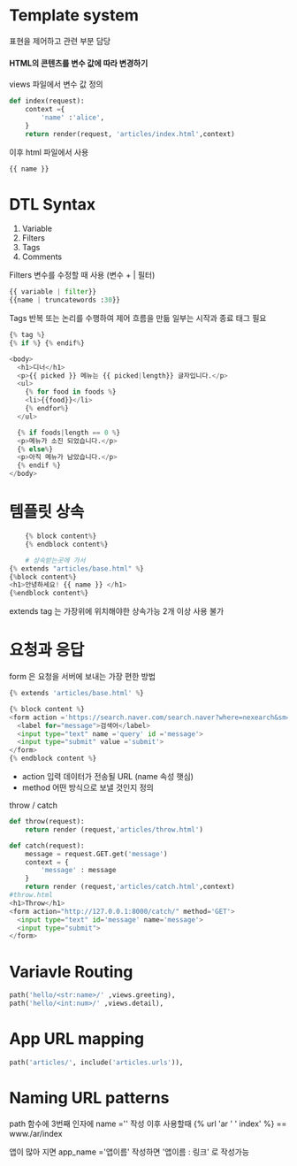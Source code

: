 # Template system
표현을 제어하고 관련 부분 담당

#### HTML의 콘텐츠를 변수 값에 따라 변경하기 
views 파일에서 변수 값 정의
```python 
def index(request):
    context ={
        'name' :'alice',
    }
    return render(request, 'articles/index.html',context)
```
이후 html 파일에서 사용
```python
{{ name }}
```
# DTL Syntax
1. Variable
2. Filters
3. Tags
4. Comments

Filters
변수를 수정할 때 사용 (변수 + | 필터)
```python 
{{ variable | filter}}
{{name | truncatewords :30}}
```

Tags
반복 또는 논리를 수행하여 제어 흐름을 만듦
일부는 시작과 종료 태그 필요

```python
{% tag %}
{% if %} {% endif%}
```

```python
<body>
  <h1>디너</h1>
  <p>{{ picked }} 메뉴는 {{ picked|length}} 글자입니다.</p>
  <ul>
    {% for food in foods %} 
    <li>{{food}}</li>
    {% endfor%}
  </ul>

  {% if foods|length == 0 %}
  <p>메뉴가 소진 되었습니다.</p>
  {% else%}
  <p>아직 메뉴가 남았습니다.</p>
  {% endif %}
</body>
```
# 템플릿 상속

```python 
    {% block content%}
    {% endblock content%}

    # 상속받는곳에 가서 
{% extends "articles/base.html" %}
{%block content%}
<h1>안녕하세요! {{ name }} </h1>
{%endblock content%}
```
extends tag 는 가장위에 위치해야한 상속가능 2개 이상 사용 불가

# 요청과 응답

form 은 요청을 서버에 보내는 가장 편한 방법

```python 
{% extends 'articles/base.html' %}

{% block content %}
<form action ='https://search.naver.com/search.naver?where=nexearch&sm=top_hty&fbm=0&ie=utf8&' method='GET'>
  <label for="message">검색어</label>
  <input type="text" name ='query' id ='message'>
  <input type="submit" value ='submit'>
</form>
{% endblock content %}
```
- action
  입력 데이터가 전송될 URL (name 속성 햇심)
- method 
  어떤 방식으로 보낼 것인지 정의

throw / catch
```python
def throw(request):
    return render (request,'articles/throw.html')

def catch(request):
    message = request.GET.get('message')
    context = {
        'message' : message
    }
    return render (request,'articles/catch.html',context)
#throw.html
<h1>Throw</h1>
<form action="http://127.0.0.1:8000/catch/" method='GET'>
  <input type="text" id='message' name='message'>
  <input type="submit">
</form>
```

# Variavle Routing
```python
path('hello/<str:name>/' ,views.greeting),
path('hello/<int:num>/' ,views.detail),
```
# App URL mapping

```python
path('articles/', include('articles.urls')),

```

# Naming URL patterns

path 함수에 3번째 인자에 name ='' 작성
이후 사용할때
{% url 'ar ' ' index' %} == www./ar/index

앱이 많아 지면
app_name ='앱이름' 작성하면
'앱이름 : 링크' 로 작성가능


